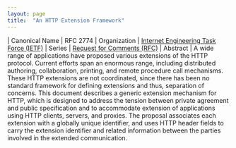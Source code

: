 ```yaml
---
layout: page
title:  "An HTTP Extension Framework"
---
```


| Canonical Name | RFC 2774
| Organization | [Internet Engineering Task Force (IETF)](..)
| Series | [Request for Comments (RFC)](..)
| Abstract | A wide range of applications have proposed various extensions of the HTTP protocol. Current efforts span an enormous range, including distributed authoring, collaboration, printing, and remote procedure call mechanisms. These HTTP extensions are not coordinated, since there has been no standard framework for defining extensions and thus, separation of concerns. This document describes a generic extension mechanism for HTTP, which is designed to address the tension between private agreement and public specification and to accommodate extension of applications using HTTP clients, servers, and proxies. The proposal associates each extension with a globally unique identifier, and uses HTTP header fields to carry the extension identifier and related information between the parties involved in the extended communication.